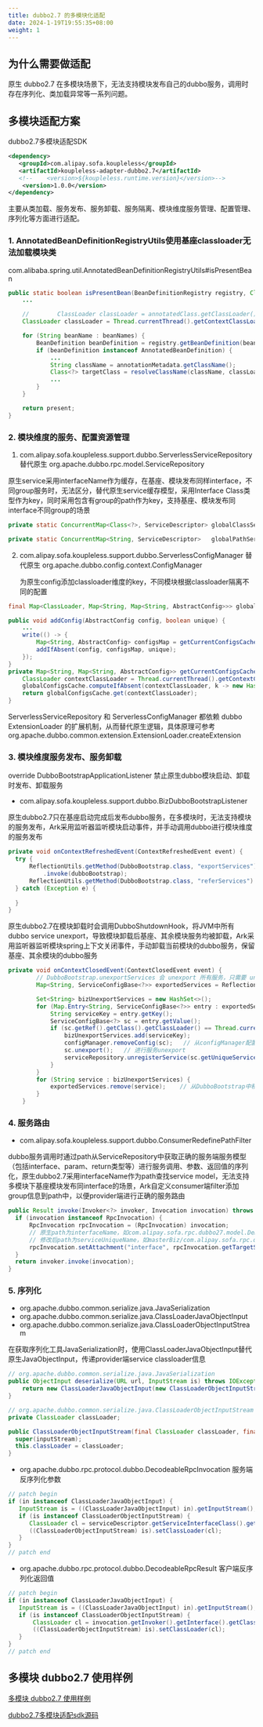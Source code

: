 ```yaml
---
title: dubbo2.7 的多模块化适配
date: 2024-1-19T19:55:35+08:00
weight: 1
---
```


## 为什么需要做适配
原生 dubbo2.7 在多模块场景下，无法支持模块发布自己的dubbo服务，调用时存在序列化、类加载异常等一系列问题。

## 多模块适配方案

dubbo2.7多模块适配SDK
```xml
<dependency>
   <groupId>com.alipay.sofa.koupleless</groupId>
   <artifactId>koupleless-adapter-dubbo2.7</artifactId>
   <!--    <version>${koupleless.runtime.version}</version>-->
    <version>1.0.0</version>
</dependency>
```

主要从类加载、服务发布、服务卸载、服务隔离、模块维度服务管理、配置管理、序列化等方面进行适配。

### 1. AnnotatedBeanDefinitionRegistryUtils使用基座classloader无法加载模块类
com.alibaba.spring.util.AnnotatedBeanDefinitionRegistryUtils#isPresentBean

```java
public static boolean isPresentBean(BeanDefinitionRegistry registry, Class<?> annotatedClass) {
    ...

    //        ClassLoader classLoader = annotatedClass.getClassLoader(); // 原生逻辑
    ClassLoader classLoader = Thread.currentThread().getContextClassLoader();   // 改为使用tccl加载类

    for (String beanName : beanNames) {
        BeanDefinition beanDefinition = registry.getBeanDefinition(beanName);
        if (beanDefinition instanceof AnnotatedBeanDefinition) {
            ...
            String className = annotationMetadata.getClassName();
            Class<?> targetClass = resolveClassName(className, classLoader);
            ...
        }
    }

    return present;
}
```

### 2. 模块维度的服务、配置资源管理
1. com.alipay.sofa.koupleless.support.dubbo.ServerlessServiceRepository 替代原生 org.apache.dubbo.rpc.model.ServiceRepository
   
原生service采用interfaceName作为缓存，在基座、模块发布同样interface，不同group服务时，无法区分，替代原生service缓存模型，采用Interface Class类型作为key，同时采用包含有group的path作为key，支持基座、模块发布同interface不同group的场景
```java
private static ConcurrentMap<Class<?>, ServiceDescriptor> globalClassServices = new ConcurrentHashMap<>();

private static ConcurrentMap<String, ServiceDescriptor>   globalPathServices  = new ConcurrentHashMap<>();
```
  
2. com.alipay.sofa.koupleless.support.dubbo.ServerlessConfigManager 替代原生 org.apache.dubbo.config.context.ConfigManager 
    
    为原生config添加classloader维度的key，不同模块根据classloader隔离不同的配置
    
```java
final Map<ClassLoader, Map<String, Map<String, AbstractConfig>>> globalConfigsCache = new HashMap<>();

public void addConfig(AbstractConfig config, boolean unique) {
    ...
    write(() -> {
        Map<String, AbstractConfig> configsMap = getCurrentConfigsCache().computeIfAbsent(getTagName(config.getClass()), type -> newMap());
        addIfAbsent(config, configsMap, unique);
    });
}
private Map<String, Map<String, AbstractConfig>> getCurrentConfigsCache() {
    ClassLoader contextClassLoader = Thread.currentThread().getContextClassLoader();   // 根据当前线程classloader隔离不同配置缓存
    globalConfigsCache.computeIfAbsent(contextClassLoader, k -> new HashMap<>());
    return globalConfigsCache.get(contextClassLoader);
}
```

ServerlessServiceRepository 和 ServerlessConfigManager 都依赖 dubbo ExtensionLoader 的扩展机制，从而替代原生逻辑，具体原理可参考 org.apache.dubbo.common.extension.ExtensionLoader.createExtension

### 3. 模块维度服务发布、服务卸载
override DubboBootstrapApplicationListener 禁止原生dubbo模块启动、卸载时发布、卸载服务

- com.alipay.sofa.koupleless.support.dubbo.BizDubboBootstrapListener

原生dubbo2.7只在基座启动完成后发布dubbo服务，在多模块时，无法支持模块的服务发布，Ark采用监听器监听模块启动事件，并手动调用dubbo进行模块维度的服务发布

```java
private void onContextRefreshedEvent(ContextRefreshedEvent event) {
  try {
      ReflectionUtils.getMethod(DubboBootstrap.class, "exportServices")
          .invoke(dubboBootstrap);
      ReflectionUtils.getMethod(DubboBootstrap.class, "referServices").invoke(dubboBootstrap);
  } catch (Exception e) {
      
  }
}
```

原生dubbo2.7在模块卸载时会调用DubboShutdownHook，将JVM中所有dubbo service unexport，导致模块卸载后基座、其余模块服务均被卸载，Ark采用监听器监听模块spring上下文关闭事件，手动卸载当前模块的dubbo服务，保留基座、其余模块的dubbo服务

```java
private void onContextClosedEvent(ContextClosedEvent event) {
        // DubboBootstrap.unexportServices 会 unexport 所有服务，只需要 unexport 当前 biz 的服务即可
        Map<String, ServiceConfigBase<?>> exportedServices = ReflectionUtils.getField(dubboBootstrap, DubboBootstrap.class, "exportedServices");

        Set<String> bizUnexportServices = new HashSet<>();
        for (Map.Entry<String, ServiceConfigBase<?>> entry : exportedServices.entrySet()) {
            String serviceKey = entry.getKey();
            ServiceConfigBase<?> sc = entry.getValue();
            if (sc.getRef().getClass().getClassLoader() == Thread.currentThread().getContextClassLoader()) {   // 根据ref服务实现的类加载器区分模块服务
                bizUnexportServices.add(serviceKey);
                configManager.removeConfig(sc);   // 从configManager配置管理中移除服务配置
                sc.unexport();   // 进行服务unexport
                serviceRepository.unregisterService(sc.getUniqueServiceName());   // 从serviceRepository服务管理中移除配置
            }
        }
        for (String service : bizUnexportServices) {
            exportedServices.remove(service);    // 从DubboBootstrap中移除该service
        }
    }
```

### 4. 服务路由
- com.alipay.sofa.koupleless.support.dubbo.ConsumerRedefinePathFilter

dubbo服务调用时通过path从ServiceRepository中获取正确的服务端服务模型（包括interface、param、return类型等）进行服务调用、参数、返回值的序列化，原生dubbo2.7采用interfaceName作为path查找service model，无法支持多模块下基座模块发布同interface的场景，Ark自定义consumer端filter添加group信息到path中，以便provider端进行正确的服务路由

```java
public Result invoke(Invoker<?> invoker, Invocation invocation) throws RpcException {
  if (invocation instanceof RpcInvocation) {
      RpcInvocation rpcInvocation = (RpcInvocation) invocation;
      // 原生path为interfaceName，如com.alipay.sofa.rpc.dubbo27.model.DemoService
      // 修改后path为serviceUniqueName，如masterBiz/com.alipay.sofa.rpc.dubbo27.model.DemoService
      rpcInvocation.setAttachment("interface", rpcInvocation.getTargetServiceUniqueName());   // 原生path为interfaceName，如
  }
  return invoker.invoke(invocation);
}
```

### 5. 序列化
- org.apache.dubbo.common.serialize.java.JavaSerialization
- org.apache.dubbo.common.serialize.java.ClassLoaderJavaObjectInput
- org.apache.dubbo.common.serialize.java.ClassLoaderObjectInputStream

在获取序列化工具JavaSerialization时，使用ClassLoaderJavaObjectInput替代原生JavaObjectInput，传递provider端service classloader信息

```java
// org.apache.dubbo.common.serialize.java.JavaSerialization
public ObjectInput deserialize(URL url, InputStream is) throws IOException {
    return new ClassLoaderJavaObjectInput(new ClassLoaderObjectInputStream(null, is));   // 使用ClassLoaderJavaObjectInput替代原生JavaObjectInput，传递provider端service classloader信息
}

// org.apache.dubbo.common.serialize.java.ClassLoaderObjectInputStream
private ClassLoader classLoader;

public ClassLoaderObjectInputStream(final ClassLoader classLoader, final InputStream inputStream) {
  super(inputStream);
  this.classLoader = classLoader;
}
```

- org.apache.dubbo.rpc.protocol.dubbo.DecodeableRpcInvocation 服务端反序列化参数

```java
// patch begin
if (in instanceof ClassLoaderJavaObjectInput) {
   InputStream is = ((ClassLoaderJavaObjectInput) in).getInputStream();
   if (is instanceof ClassLoaderObjectInputStream) {
      ClassLoader cl = serviceDescriptor.getServiceInterfaceClass().getClassLoader();  // 设置provider端service classloader信息到ClassLoaderObjectInputStream中
      ((ClassLoaderObjectInputStream) is).setClassLoader(cl);
   }
}
// patch end
```
- org.apache.dubbo.rpc.protocol.dubbo.DecodeableRpcResult 客户端反序列化返回值

```java
// patch begin
if (in instanceof ClassLoaderJavaObjectInput) {
   InputStream is = ((ClassLoaderJavaObjectInput) in).getInputStream();
   if (is instanceof ClassLoaderObjectInputStream) {
       ClassLoader cl = invocation.getInvoker().getInterface().getClassLoader(); // 设置consumer端service classloader信息到ClassLoaderObjectInputStream中
       ((ClassLoaderObjectInputStream) is).setClassLoader(cl);
   }
}
// patch end
```

## 多模块 dubbo2.7 使用样例

[多模块 dubbo2.7 使用样例](https://github.com/koupleless/koupleless/tree/main/samples/dubbo-samples/rpc/dubbo27/README.md)

[dubbo2.7多模块适配sdk源码](https://github.com/koupleless/koupleless/tree/main/koupleless-runtime/koupleless-adapter-ext/koupleless-adapter-dubbo2.7)

